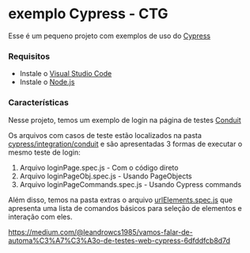 # exemplo Cypress - CTG
 
Esse é um pequeno projeto com exemplos de uso do [Cypress](https://cypress.io)

### Requisitos
* Instale o [Visual Studio Code](https://code.visualstudio.com/download)
* Instale o [Node.js](https://nodejs.org/en/download/)

### Características
Nesse projeto, temos um exemplo de login na página de testes [Conduit](https://react-redux.realworld.io/#/login)

Os arquivos com casos de teste estão localizados na pasta [cypress/integration/conduit](https://github.com/leandrowcs/exemplo-cypress-CTG/tree/main/cypress/integration/conduit) e são apresentadas 3 formas de executar o mesmo teste de login:
1. Arquivo loginPage.spec.js - Com o código direto
2. Arquivo loginPageObj.spec.js - Usando PageObjects
3. Arquivo loginPageCommands.spec.js - Usando Cypress commands

Além disso, temos na pasta extras o arquivo [urlElements.spec.js](https://github.com/leandrowcs/exemplo-cypress-CTG/tree/main/cypress/integration/extras) que apresenta uma lista de comandos básicos para seleção de elementos e interação com eles.

https://medium.com/@leandrowcs1985/vamos-falar-de-automa%C3%A7%C3%A3o-de-testes-web-cypress-6dfddfcb8d7d
